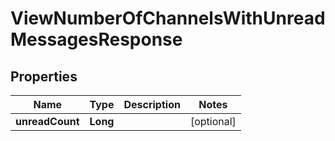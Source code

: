 

# ViewNumberOfChannelsWithUnreadMessagesResponse


## Properties

| Name | Type | Description | Notes |
|------------ | ------------- | ------------- | -------------|
|**unreadCount** | **Long** |  |  [optional] |



